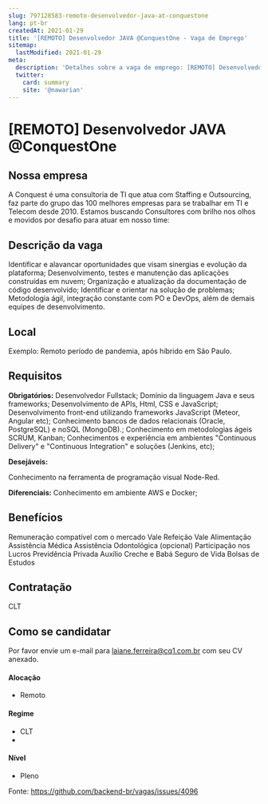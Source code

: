 ```yaml
---
slug: 797128583-remoto-desenvolvedor-java-at-conquestone
lang: pt-br
createdAt: 2021-01-29
title: '[REMOTO] Desenvolvedor JAVA @ConquestOne - Vaga de Emprego'
sitemap:
  lastModified: 2021-01-29
meta:
  description: 'Detalhes sobre a vaga de emprego: [REMOTO] Desenvolvedor JAVA @ConquestOne'
  twitter:
    card: summary
    site: '@nawarian'
---
```


# [REMOTO] Desenvolvedor JAVA @ConquestOne



## ****Nossa empresa****

A Conquest é uma consultoria de TI que atua com Staffing e Outsourcing, faz parte do grupo das 100 melhores empresas para se trabalhar em TI e Telecom desde 2010. Estamos buscando Consultores com brilho nos olhos e movidos por desafio para atuar em nosso time:

## **Descrição da vaga**

Identificar e alavancar oportunidades que visam sinergias e evolução da plataforma;
Desenvolvimento, testes e manutenção das aplicações construídas em nuvem;
Organização e atualização da documentação de código desenvolvido;
Identificar e orientar na solução de problemas;
Metodologia ágil, integração constante com PO e DevOps, além de demais equipes de desenvolvimento.

## **Local**

Exemplo: Remoto período de pandemia, após híbrido em São Paulo. 

## Requisitos

**Obrigatórios:**
Desenvolvedor Fullstack;
Domínio da linguagem Java e seus frameworks;
Desenvolvimento de APIs, Html, CSS e JavaScript;
Desenvolvimento front-end utilizando frameworks JavaScript (Meteor, Angular etc);
Conhecimento bancos de dados relacionais (Oracle, PostgreSQL) e noSQL (MongoDB).;
Conhecimento em metodologias ágeis SCRUM, Kanban;
Conhecimentos e experiência em ambientes "Continuous Delivery" e "Continuous Integration" e soluções (Jenkins, etc);

**Desejáveis:**

Conhecimento na ferramenta de programação visual Node-Red.

**Diferenciais:**
Conhecimento em ambiente AWS e Docker;

## Benefícios

Remuneração compatível com o mercado
Vale Refeição
Vale Alimentação
Assistência Médica
Assistência Odontológica (opcional)
Participação nos Lucros
Previdência Privada
Auxílio Creche e Babá
Seguro de Vida
Bolsas de Estudos

## Contratação

CLT 

## Como se candidatar

Por favor envie um e-mail para laiane.ferreira@cq1.com.br com seu CV anexado.


#### Alocação
- Remoto

#### Regime
- CLT
- 
#### Nível
- Pleno





Fonte: https://github.com/backend-br/vagas/issues/4096